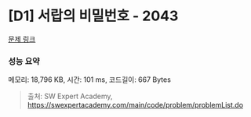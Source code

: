 # [D1] 서랍의 비밀번호 - 2043 

[문제 링크](https://swexpertacademy.com/main/code/problem/problemDetail.do?contestProbId=AV5QJ_8KAx8DFAUq) 

### 성능 요약

메모리: 18,796 KB, 시간: 101 ms, 코드길이: 667 Bytes



> 출처: SW Expert Academy, https://swexpertacademy.com/main/code/problem/problemList.do